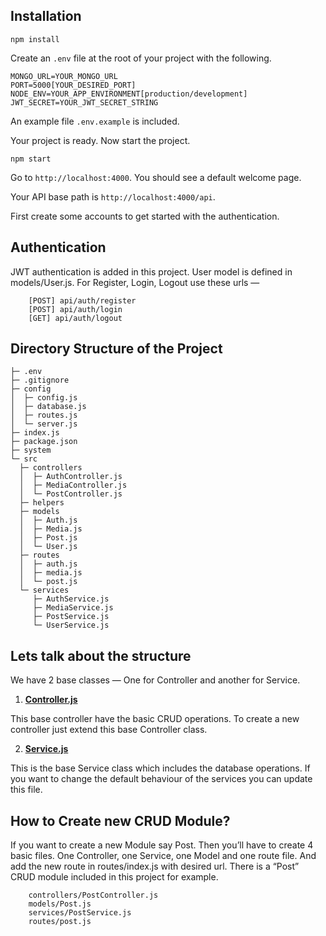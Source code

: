 ## Installation

```shell script
npm install
```

Create an `.env` file at the root of your project with the following.

```dotenv
MONGO_URL=YOUR_MONGO_URL
PORT=5000[YOUR_DESIRED_PORT]
NODE_ENV=YOUR_APP_ENVIRONMENT[production/development]
JWT_SECRET=YOUR_JWT_SECRET_STRING
```

An example file `.env.example` is included.

Your project is ready. Now start the project.

```shell script
npm start
```

Go to `http://localhost:4000`. You should see a default welcome page.

Your API base path is `http://localhost:4000/api`.

First create some accounts to get started with the authentication.

## Authentication

JWT authentication is added in this project. User model is defined in models/User.js.
For Register, Login, Logout use these urls —

```
    [POST] api/auth/register
    [POST] api/auth/login
    [GET] api/auth/logout
```

## Directory Structure of the Project

```
├─ .env
├─ .gitignore
├─ config
│  ├─ config.js
│  ├─ database.js
│  ├─ routes.js
│  └─ server.js
├─ index.js
├─ package.json
├─ system
└─ src
  ├─ controllers
  │  ├─ AuthController.js
  │  ├─ MediaController.js
  │  └─ PostController.js
  ├─ helpers
  ├─ models
  │  ├─ Auth.js
  │  ├─ Media.js
  │  ├─ Post.js
  │  └─ User.js
  ├─ routes
  │  ├─ auth.js
  │  ├─ media.js
  │  └─ post.js
  └─ services
     ├─ AuthService.js
     ├─ MediaService.js
     ├─ PostService.js
     └─ UserService.js
```

## Lets talk about the structure

We have 2 base classes — One for Controller and another for Service.

1. **[Controller.js](system/controllers/Controller.js)**

This base controller have the basic CRUD operations. To create a new controller just extend this base Controller class.

2. **[Service.js](system/services/Service.js)**

This is the base Service class which includes the database operations. If you want to change the default behaviour of the services you can update this file.

## How to Create new CRUD Module?

If you want to create a new Module say Post. Then you’ll have to create 4 basic files. One Controller, one Service, one Model and one route file. And add the new route in routes/index.js with desired url.
There is a “Post” CRUD module included in this project for example.

```
    controllers/PostController.js
    models/Post.js
    services/PostService.js
    routes/post.js
```
